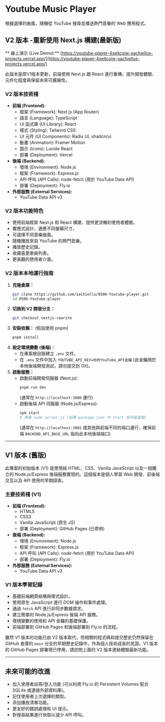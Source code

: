 # Youtube Music Player

根據選擇的曲風，隨機從 YouTube 搜尋並播送熱門音樂的 Web 應用程式。

## V2 版本 -重新使用 Next.js 構建(最新版)

** 線上演示 (Live Demo):** [https://youtube-player-4xeitcoiw-sachiellus-projects.vercel.app/](https://youtube-player-4xeitcoiw-sachiellus-projects.vercel.app/)

此版本是原V1版本更新，前端使用 Next.js 跟 React 進行重構，提升開發體驗、元件化程度與保留未來可擴展性。


### V2 版本技術棧

*   **前端 (Frontend):**
    *   框架 (Framework): Next.js (App Router)
    *   語言 (Language): TypeScript
    *   UI 函式庫 (UI Library): React
    *   樣式 (Styling): Tailwind CSS 
    *   UI 元件 (UI Components): Radix UI, shadcn/ui
    *   動畫 (Animation): Framer Motion
    *   圖示 (Icons): Lucide React
    *   部署 (Deployment): Vercel
*   **後端 (Backend):**
    *   環境 (Environment): Node.js
    *   框架 (Framework): Express.js
    *   API 呼叫 (API Calls): node-fetch (用於 YouTube Data API)
    *   部署 (Deployment): Fly.io
*   **外部服務 (External Services):**
    *   YouTube Data API v3

### V2 版本功能特色

*   使用前端框架 Next.js 和 React 構建，提供更流暢的使用者體驗。
*   響應式設計，適應不同螢幕尺寸。
*   可選擇不同音樂曲風。
*   隨機播放來自 YouTube 的熱門音樂。
*   播放歷史記錄。
*   收藏喜愛歌曲列表。
*   更美觀的使用者介面。

### V2 版本本地運行指南

1.  **克隆倉庫：**
    ```bash
    git clone https://github.com/sachiellu/0506-Youtube-player.git
    cd 0506-Youtube-player

2.  **切換到 V2 開發分支：**
    ```bash
    git checkout nextjs-rewrite

3.  **安裝依賴：** (假設使用 pnpm)
    ```bash
    pnpm install
    ```
4.  **設定環境變數 (後端)：**
    *   在專案根目錄建立 `.env` 文件。
    *   在 `.env` 文件中加入 `YOUTUBE_API_KEY=你的YouTube_API金鑰` (此金鑰用於本地後端開發測試，請勿提交到 Git)。
5.  **啟動服務：**
    *   啟動前端開發伺服器 (Next.js):
        ```bash
        pnpm run dev
        ```
        (通常在 `http://localhost:3000` 運行)
    *   啟動後端 API 伺服器 (Node.js/Express):
        ```bash
        npm start 
        # 或者 node server.js (如果 package.json 中 start 指令是這個)
        ```
        (通常在 `http://localhost:3001` 或其他與前端不同的端口運行，確保前端 `BACKEND_API_BASE_URL` 指向此本地後端端口)

---

## V1 版本 (舊版)

此專案的初始版本 (V1) 是使用純 HTML、CSS、Vanilla JavaScript 以及一個獨立的 Node.js/Express 後端服務實現的。這個版本是個人學習 Web 開發、前後端交互以及 API 使用的早期探索。

### 主要技術棧 (V1)

*   **前端 (Frontend):**
    *   HTML5
    *   CSS3
    *   Vanilla JavaScript (原生 JS)
    *   部署 (Deployment): GitHub Pages (已停用)
*   **後端 (Backend):**
    *   環境 (Environment): Node.js
    *   框架 (Framework): Express.js
    *   API 呼叫 (API Calls): node-fetch (用於 YouTube Data API)
    *   部署 (Deployment): Fly.io
*   **外部服務 (External Services):**
    *   YouTube Data API v3

### V1 版本學習記錄

*   基礎前端網頁結構與樣式設計。
*   使用原生 JavaScript 進行 DOM 操作和事件處理。
*   通過 `fetch` API 進行非同步數據請求。
*   建立簡單的 Node.js/Express 後端 API 服務。
*   環境變數的使用和 API 金鑰的基礎保護。
*   前端部署到 GitHub Pages 和後端部署到 Fly.io 的流程。

雖然 V1 版本的功能已由 V2 版本取代，但相關的程式碼和提交歷史仍然保留在 GitHub 倉庫的 `main` 分支的早期歷史記錄中，作為個人技術成長的見證。V1 版本的 GitHub Pages 部署現已停用，請訪問上面的 V2 版本連結體驗最新功能。

---

## 未來可能的改進

*   加入使用者註冊/登入功能 (可以利用 Fly.io 的 Persistent Volumes 配合 SQLite 或連接外部資料庫)。
*   記住使用者上次選擇的類型。
*   添加播放清單功能。
*   更友好的錯誤處理和 UI 提示。
*   對搜尋結果進行快取以減少 API 呼叫。
